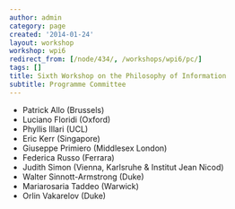 ```yaml
---
author: admin
category: page
created: '2014-01-24'
layout: workshop
workshop: wpi6
redirect_from: [/node/434/, /workshops/wpi6/pc/]
tags: []
title: Sixth Workshop on the Philosophy of Information
subtitle: Programme Committee
---
```


  * Patrick Allo (Brussels)
  * Luciano Floridi (Oxford)
  * Phyllis Illari (UCL)
  * Eric Kerr (Singapore)
  * Giuseppe Primiero (Middlesex London)
  * Federica Russo (Ferrara)
  * Judith Simon (Vienna, Karlsruhe & Institut Jean Nicod)
  * Walter Sinnott-Armstrong (Duke)
  * Mariarosaria Taddeo (Warwick)
  * Orlin Vakarelov (Duke)

